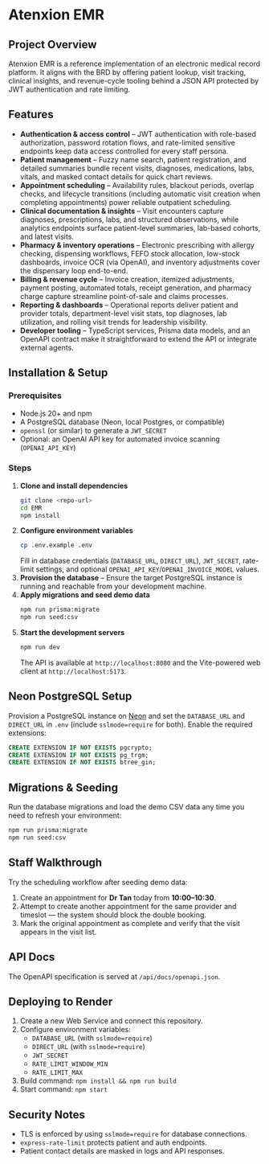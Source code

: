 # Atenxion EMR

## Project Overview
Atenxion EMR is a reference implementation of an electronic medical record platform. It aligns with the BRD by offering patient lookup, visit tracking, clinical insights, and revenue-cycle tooling behind a JSON API protected by JWT authentication and rate limiting.

## Features
- **Authentication & access control** – JWT authentication with role-based authorization, password rotation flows, and rate-limited sensitive endpoints keep data access controlled for every staff persona. 
- **Patient management** – Fuzzy name search, patient registration, and detailed summaries bundle recent visits, diagnoses, medications, labs, vitals, and masked contact details for quick chart reviews.
- **Appointment scheduling** – Availability rules, blackout periods, overlap checks, and lifecycle transitions (including automatic visit creation when completing appointments) power reliable outpatient scheduling.
- **Clinical documentation & insights** – Visit encounters capture diagnoses, prescriptions, labs, and structured observations, while analytics endpoints surface patient-level summaries, lab-based cohorts, and latest visits.
- **Pharmacy & inventory operations** – Electronic prescribing with allergy checking, dispensing workflows, FEFO stock allocation, low-stock dashboards, invoice OCR (via OpenAI), and inventory adjustments cover the dispensary loop end-to-end.
- **Billing & revenue cycle** – Invoice creation, itemized adjustments, payment posting, automated totals, receipt generation, and pharmacy charge capture streamline point-of-sale and claims processes.
- **Reporting & dashboards** – Operational reports deliver patient and provider totals, department-level visit stats, top diagnoses, lab utilization, and rolling visit trends for leadership visibility.
- **Developer tooling** – TypeScript services, Prisma data models, and an OpenAPI contract make it straightforward to extend the API or integrate external agents.

## Installation & Setup

### Prerequisites
- Node.js 20+ and npm
- A PostgreSQL database (Neon, local Postgres, or compatible)
- `openssl` (or similar) to generate a `JWT_SECRET`
- Optional: an OpenAI API key for automated invoice scanning (`OPENAI_API_KEY`)

### Steps
1. **Clone and install dependencies**
   ```bash
   git clone <repo-url>
   cd EMR
   npm install
   ```
2. **Configure environment variables**
   ```bash
   cp .env.example .env
   ```
   Fill in database credentials (`DATABASE_URL`, `DIRECT_URL`), `JWT_SECRET`, rate-limit settings, and optional `OPENAI_API_KEY`/`OPENAI_INVOICE_MODEL` values.
3. **Provision the database** – Ensure the target PostgreSQL instance is running and reachable from your development machine.
4. **Apply migrations and seed demo data**
   ```bash
   npm run prisma:migrate
   npm run seed:csv
   ```
5. **Start the development servers**
   ```bash
   npm run dev
   ```
   The API is available at `http://localhost:8080` and the Vite-powered web client at `http://localhost:5173`.

## Neon PostgreSQL Setup
Provision a PostgreSQL instance on [Neon](https://neon.tech) and set the `DATABASE_URL` and `DIRECT_URL` in `.env` (include `sslmode=require` for both). Enable the required extensions:
```sql
CREATE EXTENSION IF NOT EXISTS pgcrypto;
CREATE EXTENSION IF NOT EXISTS pg_trgm;
CREATE EXTENSION IF NOT EXISTS btree_gin;
```

## Migrations & Seeding
Run the database migrations and load the demo CSV data any time you need to refresh your environment:
```bash
npm run prisma:migrate
npm run seed:csv
```

## Staff Walkthrough
Try the scheduling workflow after seeding demo data:
1. Create an appointment for **Dr Tan** today from **10:00–10:30**.
2. Attempt to create another appointment for the same provider and timeslot — the system should block the double booking.
3. Mark the original appointment as complete and verify that the visit appears in the visit list.

## API Docs
The OpenAPI specification is served at `/api/docs/openapi.json`.

## Deploying to Render
1. Create a new Web Service and connect this repository.
2. Configure environment variables:
   - `DATABASE_URL` (with `sslmode=require`)
   - `DIRECT_URL` (with `sslmode=require`)
   - `JWT_SECRET`
   - `RATE_LIMIT_WINDOW_MIN`
   - `RATE_LIMIT_MAX`
3. Build command: `npm install && npm run build`
4. Start command: `npm start`

## Security Notes
- TLS is enforced by using `sslmode=require` for database connections.
- `express-rate-limit` protects patient and auth endpoints.
- Patient contact details are masked in logs and API responses.
